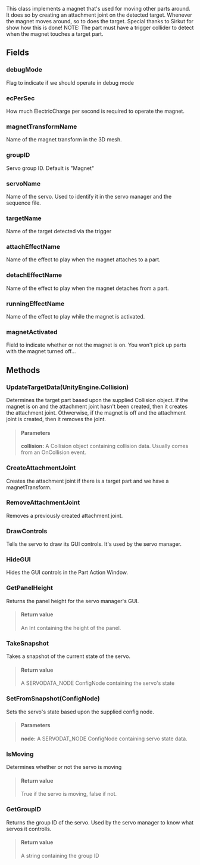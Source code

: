             
This class implements a magnet that's used for moving other parts around. It does so by creating an attachment joint on the detected target. Whenever the magnet moves around, so to does the target. Special thanks to Sirkut for show how this is done! NOTE: The part must have a trigger collider to detect when the magnet touches a target part.
        
## Fields

### debugMode
Flag to indicate if we should operate in debug mode
### ecPerSec
How much ElectricCharge per second is required to operate the magnet.
### magnetTransformName
Name of the magnet transform in the 3D mesh.
### groupID
Servo group ID. Default is "Magnet"
### servoName
Name of the servo. Used to identify it in the servo manager and the sequence file.
### targetName
Name of the target detected via the trigger
### attachEffectName
Name of the effect to play when the magnet attaches to a part.
### detachEffectName
Name of the effect to play when the magnet detaches from a part.
### runningEffectName
Name of the effect to play while the magnet is activated.
### magnetActivated
Field to indicate whether or not the magnet is on. You won't pick up parts with the magnet turned off...
## Methods


### UpdateTargetData(UnityEngine.Collision)
Determines the target part based upon the supplied Collision object. If the magnet is on and the attachment joint hasn't been created, then it creates the attachment joint. Othwerwise, if the magnet is off and the attachment joint is created, then it removes the joint.
> #### Parameters
> **collision:** A Collision object containing collision data. Usually comes from an OnCollision event.


### CreateAttachmentJoint
Creates the attachment joint if there is a target part and we have a magnetTransform.

### RemoveAttachmentJoint
Removes a previously created attachment joint.

### DrawControls
Tells the servo to draw its GUI controls. It's used by the servo manager.

### HideGUI
Hides the GUI controls in the Part Action Window.

### GetPanelHeight
Returns the panel height for the servo manager's GUI.
> #### Return value
> An Int containing the height of the panel.

### TakeSnapshot
Takes a snapshot of the current state of the servo.
> #### Return value
> A SERVODATA_NODE ConfigNode containing the servo's state

### SetFromSnapshot(ConfigNode)
Sets the servo's state based upon the supplied config node.
> #### Parameters
> **node:** A SERVODAT_NODE ConfigNode containing servo state data.


### IsMoving
Determines whether or not the servo is moving
> #### Return value
> True if the servo is moving, false if not.

### GetGroupID
Returns the group ID of the servo. Used by the servo manager to know what servos it controlls.
> #### Return value
> A string containing the group ID

